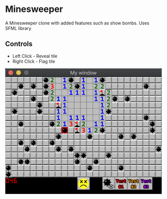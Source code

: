 # Minesweeper

A Minesweeper clone with added features such as show bombs. Uses SFML library

## Controls
+ Left Click - Reveal tile
+ Right Click - Flag tile

![Minesweeper](Minesweeper_SS.png)
